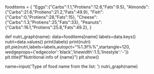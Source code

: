 fooditems = {
    "Eggs":{"Carbs":1.1,"Protiens":12.6,"Fats":9.5},
    "Almonds":{"Carbs":21.6,"Protiens":21.2,"Fats":49.9},
    "Fish":{"Carbs":0,"Protiens":28,"Fats":15},
    "Cheese":{"Carbs":1.3,"Protiens":25,"Fats":33},
    "Peanuts":{"Carbs":16.1,"Protiens":25.8,"Fats":49.2},
}

def nutri_graph(name):
    data=fooditems[name]
    labels=data.keys()
    nutri=data.values()
    print(labels)
    print(nutri)
    plt.pie(nutri,labels=labels,autopct="%1.3f%%",startangle=120,
         wedgeprops={'edgecolor':'black','linewidth':1.5,'linestyle':'-'})
    plt.title(f"Nutritional info of {name}")
    plt.show()

name=input('Type of food name from the list: ')
nutri_graph(name)
